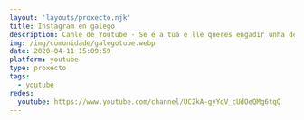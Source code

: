 ```yaml
---
layout: 'layouts/proxecto.njk'
title: Instagram en galego
description: Canle de Youtube - Se é a túa e lle queres engadir unha descripción e etiquetas, ponte en contacto con nós.
img: /img/comunidade/galegotube.webp
date: 2020-04-11 15:09:59
platform: youtube
type: proxecto
tags:
  - youtube
redes:
  youtube: https://www.youtube.com/channel/UC2kA-gyYqV_cUdOeQMg6tqQ
---
```


